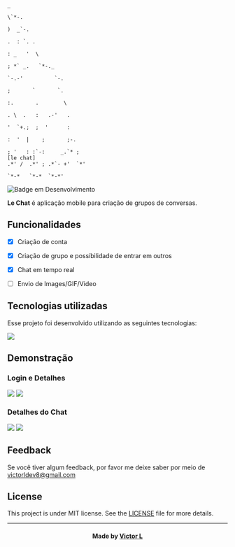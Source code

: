                                                                                         _                       
                                                                                        \`*-.                   
                                                                                         )  _`-.                
                                                                                        .  : `. .               
                                                                                        : _   '  \              
                                                                                        ; *` _.   `*-._         
                                                                                        `-.-'          `-.      
                                                                                          ;       `       `.    
                                                                                          :.       .        \   
                                                                                          . \  .   :   .-'   .  
                                                                                          '  `+.;  ;  '      :  
                                                                                          :  '  |    ;       ;-.
                                                                                          ; '   : :`-:     _.`* ;
    [le chat]                                                                          .*' /  .*' ; .*`- +'  `*'
                                                                                       `*-*   `*-*  `*-*'       
![Badge em Desenvolvimento](http://img.shields.io/static/v1?label=STATUS&message=DESENVOLVIMENTO&color=GREEN&style=for-the-badge)

<b>Le Chat</b> é aplicação mobile para criação de grupos de conversas.


## Funcionalidades

- [x] Criação de conta
- [x] Criação de grupo e possíbilidade de entrar em outros
- [x] Chat em tempo real
- [ ] Envio de Images/GIF/Video


## Tecnologias utilizadas
Esse projeto foi desenvolvido utilizando as seguintes tecnologias:

![](https://skillicons.dev/icons?i=dart,flutter,firebase)

## Demonstração

### Login e Detalhes
![](https://github.com/vlopess/Lechat/blob/master/images/t2.gif)
![](https://github.com/vlopess/Lechat/blob/master/images/t4.jpeg)
### Detalhes do Chat
![](https://github.com/vlopess/Lechat/blob/master/images/t1.jpeg)
![](https://github.com/vlopess/Lechat/blob/master/images/t3.gif)


## Feedback

Se você tiver algum feedback, por favor me deixe saber por meio de victorldev8@gmail.com

## License

This project is under MIT license. See the [LICENSE](LICENSE.md) file for more details.

---
<h4 align="center">
    Made by <a href="github.com/vlopess" target="_blank">Victor L</a>
</h4>
